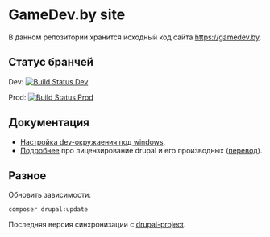 # GameDev.by site

В данном репозитории хранится исходный код сайта https://gamedev.by.

## Статус бранчей

Dev: [![Build Status Dev](https://travis-ci.org/GameDevBy/site.svg?branch=dev)](https://travis-ci.org/GameDevBy/site)

Prod: [![Build Status Prod](https://travis-ci.org/GameDevBy/site.svg?branch=prod)](https://travis-ci.org/GameDevBy/site)

## Документация

* [Настройка dev-окружаения под windows](./docs/config-win-dev-env.md).
* [Подробнее](https://www.drupal.org/about/licensing) про лицензирование drupal и его производных ([перевод](https://habr.com/ru/post/280228/)).

## Разное

Обновить зависимости:
```
composer drupal:update
```

Последняя версия синхронизации с [drupal-project](https://github.com/drupal-composer/drupal-project/commit/4229acea4bb6181f421e8dd0e72a02ccdc98df1d).
